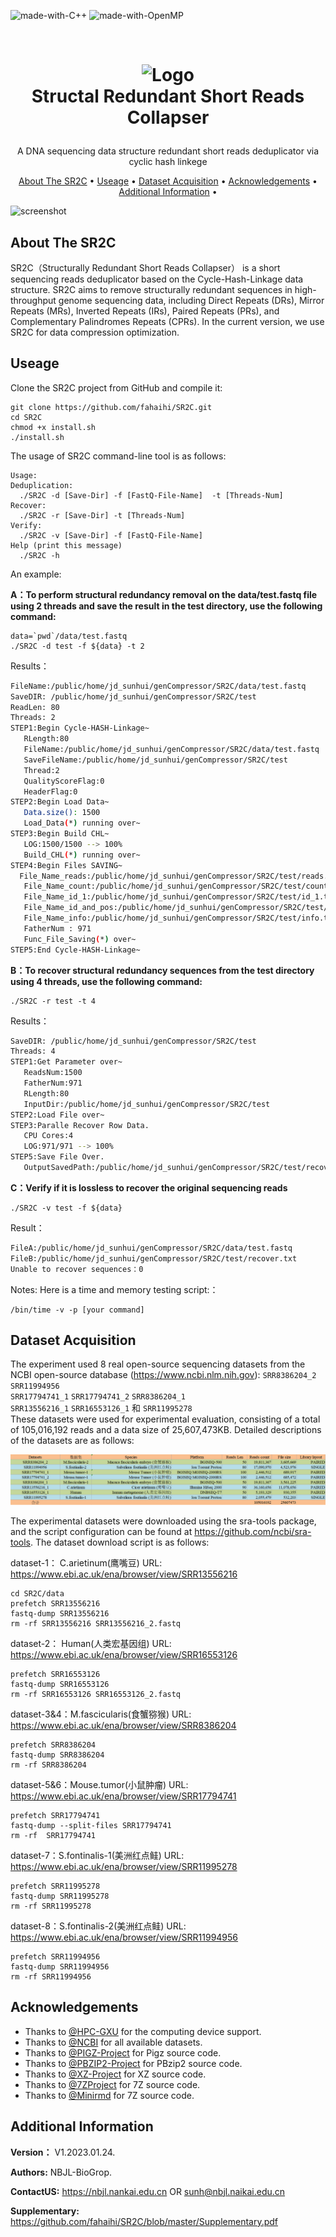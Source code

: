 ![made-with-C++](https://img.shields.io/badge/Made%20with-C++11-brightgreen)
![made-with-OpenMP](https://img.shields.io/badge/Made%20with-OpenMP-blue)


<!-- LOGO -->
<br />
<h1>
<p align="center">
  <img src="https://github.com/fahaihi/SR2C/blob/master/SR2C_LOGO.png" alt="Logo" width="653" height="163">
  <br>Structal Redundant Short Reads Collapser
</h1>
  <p align="center">
    A DNA sequencing data structure redundant short reads deduplicator via cyclic hash linkege
    <br />
    </p>
</p>
<p align="center">
  <a href="#about-the-sr2c">About The SR2C</a> •
  <a href="#useage">Useage</a> •
  <a href="#dataset-acquisition">Dataset Acquisition</a> •
  <a href="#aknowledgements">Acknowledgements</a> •
  <a href="#additional-information">Additional Information</a> •
</p>  

<p align="center">
  
![screenshot](img/clip.gif)
</p>                                                                                                                             
                                                                                                                                                      
## About The SR2C
SR2C（Structurally Redundant Short Reads Collapser） is a short sequencing reads deduplicator based on the Cycle-Hash-Linkage data structure. SR2C aims to remove structurally redundant sequences in high-throughput genome sequencing data, including Direct Repeats (DRs), Mirror Repeats (MRs), Inverted Repeats (IRs), Paired Repeats (PRs), and Complementary Palindromes Repeats (CPRs).
In the current version, we use SR2C for data compression optimization.

## Useage

Clone the SR2C project from GitHub and compile it:
```shell script
git clone https://github.com/fahaihi/SR2C.git
cd SR2C
chmod +x install.sh
./install.sh
```

The usage of SR2C command-line tool is as follows:
```shell script
Usage:
Deduplication:
  ./SR2C -d [Save-Dir] -f [FastQ-File-Name]  -t [Threads-Num]
Recover:
  ./SR2C -r [Save-Dir] -t [Threads-Num]
Verify:
  ./SR2C -v [Save-Dir] -f [FastQ-File-Name]
Help (print this message)
  ./SR2C -h
```

An example:

**A：To perform structural redundancy removal on the data/test.fastq file using 2 threads and save the result in the test directory, use the following command:**
```shell script
data=`pwd`/data/test.fastq
./SR2C -d test -f ${data} -t 2
```
Results：
```sh
FileName:/public/home/jd_sunhui/genCompressor/SR2C/data/test.fastq
SaveDIR: /public/home/jd_sunhui/genCompressor/SR2C/test
ReadLen: 80
Threads: 2
STEP1:Begin Cycle-HASH-Linkage~
   RLength:80
   FileName:/public/home/jd_sunhui/genCompressor/SR2C/data/test.fastq
   SaveFileName:/public/home/jd_sunhui/genCompressor/SR2C/test
   Thread:2
   QualityScoreFlag:0
   HeaderFlag:0
STEP2:Begin Load Data~
   Data.size(): 1500
   Load_Data(*) running over~
STEP3:Begin Build CHL~
   LOG:1500/1500 --> 100%
   Build_CHL(*) running over~
STEP4:Begin Files SAVING~
  File_Name_reads:/public/home/jd_sunhui/genCompressor/SR2C/test/reads.txt
   File_Name_count:/public/home/jd_sunhui/genCompressor/SR2C/test/count.txt
   File_Name_id_1:/public/home/jd_sunhui/genCompressor/SR2C/test/id_1.txt
   File_Name_id_and_pos:/public/home/jd_sunhui/genCompressor/SR2C/test/id_pos.txt
   File_Name_info:/public/home/jd_sunhui/genCompressor/SR2C/test/info.txt
   FatherNum : 971
   Func_File_Saving(*) over~
STEP5:End Cycle-HASH-Linkage~
```
**B：To recover structural redundancy sequences from the test directory using 4 threads, use the following command:**
```shell script
./SR2C -r test -t 4
```
Results：
```sh
SaveDIR: /public/home/jd_sunhui/genCompressor/SR2C/test
Threads: 4
STEP1:Get Parameter over~
   ReadsNum:1500
   FatherNum:971
   RLength:80
   InputDir:/public/home/jd_sunhui/genCompressor/SR2C/test
STEP2:Load File over~
STEP3:Paralle Recover Row Data.
   CPU Cores:4
   LOG:971/971 --> 100%
STEP5:Save File Over.
   OutputSavedPath:/public/home/jd_sunhui/genCompressor/SR2C/test/recover.txt
```
**C：Verify if it is lossless to recover the original sequencing reads**
```shell script
./SR2C -v test -f ${data}
```
Result：
```sh
FileA:/public/home/jd_sunhui/genCompressor/SR2C/data/test.fastq
FileB:/public/home/jd_sunhui/genCompressor/SR2C/test/recover.txt
Unable to recover sequences：0
```
Notes: Here is a time and memory testing script:：
```shell script
/bin/time -v -p [your command]
```
## Dataset Acquisition

The experiment used 8 real open-source sequencing datasets from the NCBI open-source database (https://www.ncbi.nlm.nih.gov):
`SRR8386204_2`
`SRR11994956`	
`SRR17794741_1`	
`SRR17794741_2`	
`SRR8386204_1`	
`SRR13556216_1`	
`SRR16553126_1`	和
`SRR11995278`	
These datasets were used for experimental evaluation, consisting of a total of 105,016,192 reads and a data size of 25,607,473KB. Detailed descriptions of the datasets are as follows:

![Table1](https://github.com/fahaihi/SR2C/blob/master/datasets.png "datasets")

The experimental datasets were downloaded using the sra-tools package, and the script configuration can be found at https://github.com/ncbi/sra-tools. The dataset download script is as follows:

dataset-1： C.arietinum(鹰嘴豆) URL: https://www.ebi.ac.uk/ena/browser/view/SRR13556216
```shell script
cd SR2C/data
prefetch SRR13556216
fastq-dump SRR13556216
rm -rf SRR13556216 SRR13556216_2.fastq
```

dataset-2： Human(人类宏基因组) URL: https://www.ebi.ac.uk/ena/browser/view/SRR16553126
```shell script
prefetch SRR16553126
fastq-dump SRR16553126 
rm -rf SRR16553126 SRR16553126_2.fastq

```

dataset-3&4：M.fascicularis(食蟹猕猴) URL: https://www.ebi.ac.uk/ena/browser/view/SRR8386204
```shell script
prefetch SRR8386204
fastq-dump SRR8386204
rm -rf SRR8386204
```

dataset-5&6：Mouse.tumor(小鼠肿瘤) URL: https://www.ebi.ac.uk/ena/browser/view/SRR17794741
```shell script
prefetch SRR17794741
fastq-dump --split-files SRR17794741
rm -rf  SRR17794741 
```

dataset-7：S.fontinalis-1(美洲红点鲑) URL: https://www.ebi.ac.uk/ena/browser/view/SRR11995278
```shell script
prefetch SRR11995278
fastq-dump SRR11995278
rm -rf SRR11995278
```

dataset-8：S.fontinalis-2(美洲红点鲑) URL: https://www.ebi.ac.uk/ena/browser/view/SRR11994956
```shell script
prefetch SRR11994956
fastq-dump SRR11994956
rm -rf SRR11994956
```
## Acknowledgements
- Thanks to [@HPC-GXU](https://hpc.gxu.edu.cn) for the computing device support.   
- Thanks to [@NCBI](https://www.freelancer.com/u/Ostokhoon) for all available datasets.
- Thanks to [@PIGZ-Project](https://github.com/madler/pigz) for Pigz source code.
- Thanks to [@PBZIP2-Project](https://github.com/cosnicolaou/pbzip2) for PBzip2 source code.
- Thanks to [@XZ-Project](https://tukaani.org/xz) for XZ source code.
- Thanks to [@7ZProject](https://www.7-zip.org/sdk.html) for 7Z source code.
- Thanks to [@Minirmd](https://github.com/yuansliu/minirmd) for 7Z source code.

## Additional Information
**Version：**    V1.2023.01.24.

**Authors:**     NBJL-BioGrop.

**ContactUS:**  https://nbjl.nankai.edu.cn OR sunh@nbjl.naikai.edu.cn

**Supplementary:**  https://github.com/fahaihi/SR2C/blob/master/Supplementary.pdf
